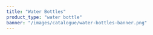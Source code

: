 ```yaml
---
title: "Water Bottles"
product_type: "water bottle"
banner: "/images/catalogue/water-bottles-banner.png"
---
```


